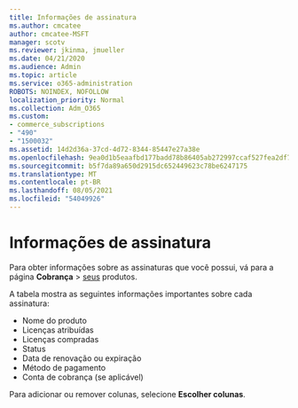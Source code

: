 ```yaml
---
title: Informações de assinatura
ms.author: cmcatee
author: cmcatee-MSFT
manager: scotv
ms.reviewer: jkinma, jmueller
ms.date: 04/21/2020
ms.audience: Admin
ms.topic: article
ms.service: o365-administration
ROBOTS: NOINDEX, NOFOLLOW
localization_priority: Normal
ms.collection: Adm_O365
ms.custom:
- commerce_subscriptions
- "490"
- "1500032"
ms.assetid: 14d2d36a-37cd-4d72-8344-85447e27a38e
ms.openlocfilehash: 9ea0d1b5eaafbd177badd78b86405ab272997ccaf527fea2df739cc98ce1a9f4
ms.sourcegitcommit: b5f7da89a650d2915dc652449623c78be6247175
ms.translationtype: MT
ms.contentlocale: pt-BR
ms.lasthandoff: 08/05/2021
ms.locfileid: "54049926"
---
```

# <a name="subscription-information"></a>Informações de assinatura

Para obter informações sobre as assinaturas que você possui, vá para a página **Cobrança** \> [seus](https://go.microsoft.com/fwlink/p/?linkid=842054) produtos.
  
A tabela mostra as seguintes informações importantes sobre cada assinatura:
  
- Nome do produto
- Licenças atribuídas
- Licenças compradas
- Status
- Data de renovação ou expiração
- Método de pagamento
- Conta de cobrança (se aplicável)
 
Para adicionar ou remover colunas, selecione **Escolher colunas**.